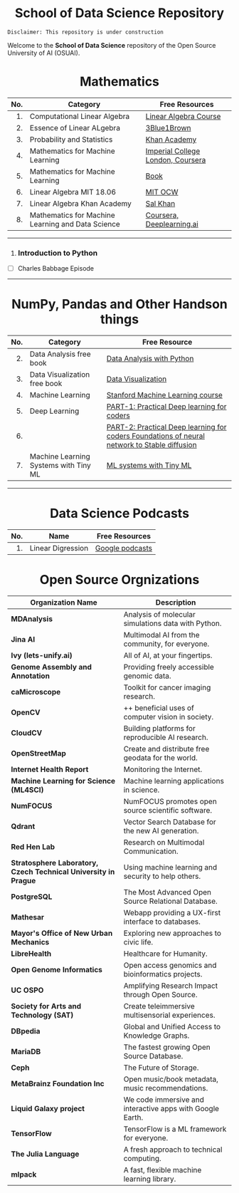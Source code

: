 <h1 align='center'>School of Data Science Repository</h1> 

```
Disclaimer: This repository is under construction
```
Welcome to the **School of Data Science** repository of the Open Source University of AI (OSUAI). 

<h1 align='center'>Mathematics</h1> 

| No.  | Category                                   | Free Resources                                                                                                        |
|-----:|--------------------------------------------|-----------------------------------------------------------------------------------------------------------------------|
| 1.   | Computational Linear Algebra               | [Linear Algebra Course](https://www.youtube.com/watch?v=fNk_zzaMoSs&list=PLZHQObOWTQDPD3MizzM2xVFitgF8hE_ab)          |
| 2.   | Essence of Linear ALgebra                  | [3Blue1Brown](https://www.youtube.com/watch?v=WUvTyaaNkzM&list=PLZHQObOWTQDMsr9K-rj53DwVRMYO3t5Yr)                |
| 3.   | Probability and Statistics                 | [Khan Academy](https://www.khanacademy.org/math/statistics-probability)                                                                                     |
| 4.   | Mathematics for Machine Learning           | [Imperial College London, Coursera](https://www.coursera.org/learn/multivariate-calculus-machine-learning?)
| 5.   | Mathematics for Machine Learning           | [Book](https://mml-book.github.io/)  |
| 6.   | Linear Algebra MIT 18.06                   | [MIT OCW](https://ocw.mit.edu/courses/18-06-linear-algebra-spring-2010/)  |
| 7.   | Linear Algebra Khan Academy                | [Sal Khan](https://www.khanacademy.org/math/linear-algebra)  |
| 8.   | Mathematics for Machine Learning and Data Science | [Coursera, Deeplearning.ai](https://www.coursera.org/specializations/mathematics-for-machine-learning-and-data-science) |



---
1. ### Introduction to Python
- [ ] Charles Babbage Episode
---
<h1 align='center'>NumPy, Pandas and Other Handson things</h1> 



| No. | Category                           | Free Resource                                                                                   |
|----:|------------------------------------|-------------------------------------------------------------------------------------------------|
| 2.  | Data Analysis free book            | [Data Analysis with Python](https://wesmckinney.com/book/)                                      |
| 3.  | Data Visualization free book       | [Data Visualization](https://clauswilke.com/dataviz/)                                           |
| 4.  | Machine Learning                   | [Stanford Machine Learning course](https://www.youtube.com/watch?v=jGwO_UgTS7I&list=PLoROMvodv4rMiGQp3WXShtMGgzqpfVfbU) |
| 5.  | Deep Learning                      | [PART-1: Practical Deep learning for coders](https://www.youtube.com/watch?v=8SF_h3xF3cE&list=PLfYUBJiXbdtSvpQjSnJJ_PmDQB_VyT5iU) |
| 6.  |                                    | [PART-2: Practical Deep learning for coders Foundations of neural network to Stable diffusion](https://www.youtube.com/watch?v=_7rMfsA24Ls&list=PLfYUBJiXbdtRUvTUYpLdfHHp9a58nWVXP) |
| 7.  | Machine Learning Systems with Tiny ML | [ ML systems with Tiny ML](https://harvard-edge.github.io/cs249r_book/) |
---

<h1 align='center'>Data Science Podcasts</h1> 

| No.  | Name                 | Free Resources                                                                                                        |
|-----:|-----------------------------|-----------------------------------------------------------------------------------------------------------------------|
| 1.   | Linear Digression              | [Google podcasts](https://podcasts.google.com/feed/aHR0cHM6Ly9mZWVkcy5mZWVkYnVybmVyLmNvbS91ZGFjaXR5LWxpbmVhci1kaWdyZXNzaW9ucw?sa=X&ved=0CAMQ4aUDahgKEwiY1PCYg_WCAxUAAAAAHQAAAAAQpwo)         |

<h1 align='center'>Open Source Orgnizations</h1> 

| Organization Name                                   | Description                                                |
| ---------------------------------------------------- | ---------------------------------------------------------- |
| **MDAnalysis**                                       | Analysis of molecular simulations data with Python.         |
| **Jina AI**                                          | Multimodal AI from the community, for everyone.             |
| **Ivy (lets-unify.ai)**                              | All of AI, at your fingertips.                              |
| **Genome Assembly and Annotation**                   | Providing freely accessible genomic data.                  |
| **caMicroscope**                                     | Toolkit for cancer imaging research.                        |
| **OpenCV**                                           | ++ beneficial uses of computer vision in society.           |
| **CloudCV**                                          | Building platforms for reproducible AI research.            |
| **OpenStreetMap**                                    | Create and distribute free geodata for the world.          |
| **Internet Health Report**                           | Monitoring the Internet.                                    |
| **Machine Learning for Science (ML4SCI)**             | Machine learning applications in science.                   |
| **NumFOCUS**                                         | NumFOCUS promotes open source scientific software.          |
| **Qdrant**                                           | Vector Search Database for the new AI generation.           |
| **Red Hen Lab**                                      | Research on Multimodal Communication.                       |
| **Stratosphere Laboratory, Czech Technical University in Prague** | Using machine learning and security to help others.  |
| **PostgreSQL**                                       | The Most Advanced Open Source Relational Database.          |
| **Mathesar**                                         | Webapp providing a UX-first interface to databases.         |
| **Mayor's Office of New Urban Mechanics**            | Exploring new approaches to civic life.                     |
| **LibreHealth**                                      | Healthcare for Humanity.                                    |
| **Open Genome Informatics**                          | Open access genomics and bioinformatics projects.           |
| **UC OSPO**                                          | Amplifying Research Impact through Open Source.             |
| **Society for Arts and Technology (SAT)**            | Create teleimmersive multisensorial experiences.            |
| **DBpedia**                                          | Global and Unified Access to Knowledge Graphs.              |
| **MariaDB**                                          | The fastest growing Open Source Database.                   |
| **Ceph**                                             | The Future of Storage.                                      |
| **MetaBrainz Foundation Inc**                        | Open music/book metadata, music recommendations.            |
| **Liquid Galaxy project**                             | We code immersive and interactive apps with Google Earth.   |
| **TensorFlow**                                       | TensorFlow is a ML framework for everyone.                  |
| **The Julia Language**                                | A fresh approach to technical computing.                    |
| **mlpack**                                           | A fast, flexible machine learning library.                  |


